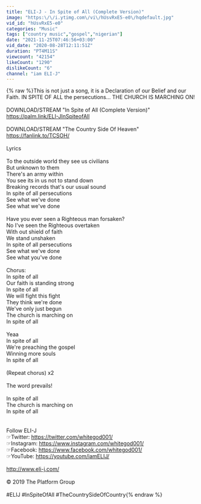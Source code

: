 ```yaml
---
title: "ELI-J - In Spite of All (Complete Version)"
image: "https:\/\/i.ytimg.com\/vi\/hUsvRxE5-e0\/hqdefault.jpg"
vid_id: "hUsvRxE5-e0"
categories: "Music"
tags: ["country music","gospel","nigerian"]
date: "2021-11-25T07:46:56+03:00"
vid_date: "2020-08-28T12:11:51Z"
duration: "PT4M11S"
viewcount: "42154"
likeCount: "1290"
dislikeCount: "6"
channel: "iam ELI-J"
---
```

{% raw %}This is not just a song, it is a Declaration of our Belief and our Faith. IN SPITE OF ALL the persecutions... THE CHURCH IS MARCHING ON! <br /><br />DOWNLOAD/STREAM &quot;In Spite of All (Complete Version)&quot;<br /><a rel="nofollow" target="blank" href="https://palm.link/ELI-JInSpiteofAll">https://palm.link/ELI-JInSpiteofAll</a><br /><br />DOWNLOAD/STREAM &quot;The Country Side Of Heaven&quot;<br /><a rel="nofollow" target="blank" href="https://fanlink.to/TCSOH/">https://fanlink.to/TCSOH/</a><br /><br />Lyrics<br /><br />To the outside world they see us civilians<br />But unknown to them<br />There's an army within<br />You see its in us not to stand down<br />Breaking records that's our usual sound<br />In spite of all persecutions<br />See what we've done<br />See what we've done<br /><br />Have you ever seen a Righteous man forsaken?<br />No I've seen the Righteous overtaken<br />With out shield of faith<br />We stand unshaken<br />In spite of all persecutions<br />See what we've done<br />See what you've done<br /><br />Chorus:<br />In spite of all<br />Our faith is standing strong<br />In spite of all<br />We will fight this fight<br />They think we're done<br />We've only just begun<br />The church is marching on<br />In spite of all<br /><br />Yeaa<br />In spite of all<br />We're preaching the gospel<br />Winning more souls<br />In spite of all<br /><br />(Repeat chorus) x2<br /><br />The word prevails!<br /><br />In spite of all  <br />The church is marching on<br />In spite of all<br /><br /><br />Follow ELI-J<br />☞Twitter: <a rel="nofollow" target="blank" href="https://twitter.com/whitegod001/">https://twitter.com/whitegod001/</a><br />☞Instagram: <a rel="nofollow" target="blank" href="https://www.instagram.com/whitegod001/">https://www.instagram.com/whitegod001/</a><br />☞Facebook: <a rel="nofollow" target="blank" href="https://www.facebook.com/whitegod001/">https://www.facebook.com/whitegod001/</a><br />☞YouTube: <a rel="nofollow" target="blank" href="https://youtube.com/iamELIJ/">https://youtube.com/iamELIJ/</a><br /><br /><a rel="nofollow" target="blank" href="http://www.eli-j.com/">http://www.eli-j.com/</a><br /><br />© 2019 The Platform Group<br /><br />#ELIJ #InSpiteOfAll #TheCountrySideOfCountry{% endraw %}
